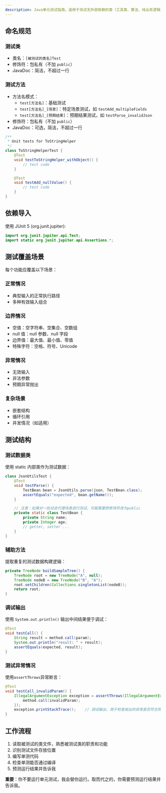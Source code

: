 ```yaml
---
description: Java单元测试指南。适用于测试无外部依赖的类（工具类、算法、纯业务逻辑）。不涉及容器和Mock。
---
```


## 命名规范

### 测试类

- 类名：`[被测试的类名]Test`
- 修饰符：包私有（不加 `public`）
- JavaDoc：简洁，不超过一行

### 测试方法

- 方法名模式：
    - `test[方法名]`：基础测试
    - `test[方法名]_[场景]`：特定场景测试，如 `testAdd_multipleFields`
    - `test[方法名]_[预期结果]`：预期结果测试，如 `testParse_invalidJson`
- 修饰符：包私有（不加 `public`）
- JavaDoc：可选，简洁，不超过一行

```java
/**
 * Unit tests for ToStringHelper
 */
class ToStringHelperTest {
    @Test
    void testToStringHelper_withObject() {
        // test code
    }

    @Test
    void testAdd_nullValue() {
        // test code
    }
}
```

## 依赖导入

使用 JUnit 5 (org.junit.jupiter):

```java
import org.junit.jupiter.api.Test;
import static org.junit.jupiter.api.Assertions.*;
```

## 测试覆盖场景

每个功能应覆盖以下场景：

### 正常情况

- 典型输入的正常执行路径
- 多种有效输入组合

### 边界情况

- 空值：空字符串、空集合、空数组
- null 值：null 参数、null 字段
- 边界值：最大值、最小值、零值
- 特殊字符：空格、符号、Unicode

### 异常情况

- 无效输入
- 非法参数
- 预期异常抛出

### 复杂场景

- 嵌套结构
- 循环引用
- 并发情况（如适用）

## 测试结构

### 测试数据类

使用 static 内部类作为测试数据：

```java
class JsonUtilsTest {
    @Test
    void testParse() {
        TestBean bean = JsonUtils.parse(json, TestBean.class);
        assertEquals("expected", bean.getName());
    }

    // 注意：如果对一些动态代理场景进行测试，可能需要把修饰符改为public
    private static class TestBean {
        private String name;
        private Integer age;
        // getter, setter ...
    }
}
```

### 辅助方法

提取重复的测试数据构建逻辑：

```java
private TreeNode buildSampleTree() {
    TreeNode root = new TreeNode("A", null);
    TreeNode nodeB = new TreeNode("B", "A");
    root.setChildren(Collections.singletonList(nodeB));
    return root;
}
```

### 调试输出

使用 `System.out.println()` 输出中间结果便于调试：

```java
@Test
void testCall() {
    String result = method.call(param);
    System.out.println("result: " + result);
    assertEquals(expected, result);
}
```

### 测试异常情况

使用`assertThrows`异常断言：

```java
@Test
void testCall_invalidParam() {
    IllegalArgumentException exception = assertThrows(IllegalArgumentException.class, () -> {
        method.call(invalidParam);
    });
    exception.printStackTrace();    // 调试输出，用于检查抛出的异常是否符合预期
}
```

## 工作流程

1. 读取被测试的类文件，熟悉被测试类的职责和功能
2. 识别测试文件存放位置
3. 编写单测代码
4. 检查单测能否通过编译
5. 预测运行结果并告诉我

**重要**：你不要运行单元测试，我会替你运行。取而代之的，你需要预测运行结果并告诉我。